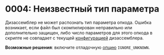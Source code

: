 # 0004: Неизвестный тип параметра

Дизассемблер не может распознать тип параметра опкода. Ошибка возникает, если файл был скомпилирован неправильно или дополнительно защищен, либо число параметров для этого опкода в скрипте не совпадает с текущей [конфигурацией](../../edit-modes/opcodes-list-scm.ini.md) дизассемблера.

**Возможные решения**: включите отладочную [опцию](../../editor/console.md#ignore_unknown) `IGNORE_UNKNOWN`.







